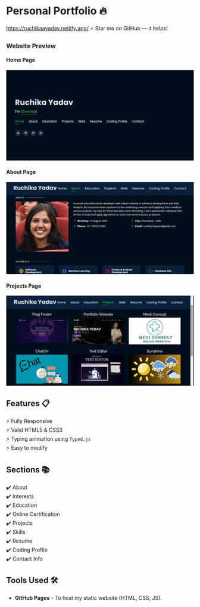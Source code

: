 # Personal Portfolio 🔥

https://ruchikaayadav.netlify.app/
:star: Star me on GitHub — it helps!

### Website Preview
#### Home Page
<img src="website_images/HOME.png" width="900">


#### About Page
<img src="website_images/ABOUT PAGE.png" width="900">


#### Projects Page
<img src="website_images/PROJECTS.png" width="900">
  

## Features 📋
⚡️ Fully Responsive\
⚡️ Valid HTML5 & CSS3\
⚡️ Typing animation using `Typed.js`\
⚡️ Easy to modify

## Sections 📚
✔️ About\
✔️ Interests\
✔️ Education\
✔️ Online Certification\
✔️ Projects \
✔️ Skills \
✔️ Resume\
✔️ Coding Profile\
✔️ Contact Info



## Tools Used 🛠️
* <b>GitHub Pages</b> - To host my static website (HTML, CSS, JS).

